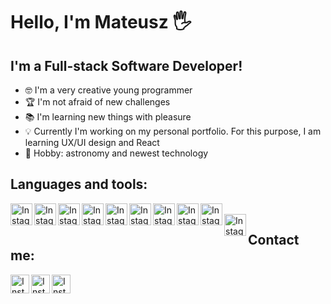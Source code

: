 <h1>Hello, I'm Mateusz 🖐</h1>

<h2>I'm a Full-stack Software Developer!</h2>

- 🤓 I'm a very creative young programmer
- 🏆 I'm not afraid of new challenges
- 📚 I'm learning new things with pleasure
- 💡 Currently I'm working on my personal portfolio. For this purpose, I am learning UX/UI design and React
- 🚀 Hobby: astronomy and newest technology

<h2>Languages and tools:</h2>
<img align="left" alt="Instagram" width="35px" src="https://image.flaticon.com/icons/svg/226/226777.svg" />
&nbsp;
&nbsp;
<img align="left" alt="Instagram" width="35px" src="https://devicons.github.io/devicon/devicon.git/icons/angularjs/angularjs-original.svg" />
&nbsp;
&nbsp;
<img align="left" alt="Instagram" width="35px" src="https://devicons.github.io/devicon/devicon.git/icons/docker/docker-plain.svg" />
&nbsp;
&nbsp;
<img align="left" alt="Instagram" width="35px" src="https://devicons.github.io/devicon/devicon.git/icons/postgresql/postgresql-original.svg" />
&nbsp;
&nbsp;
<img align="left" alt="Instagram" width="35px" src="https://devicons.github.io/devicon/devicon.git/icons/sass/sass-original.svg" />
&nbsp;
&nbsp;
<img align="left" alt="Instagram" width="35px" src="https://devicons.github.io/devicon/devicon.git/icons/typescript/typescript-original.svg" />
&nbsp;
&nbsp;
<img align="left" alt="Instagram" width="35px" src="https://upload.wikimedia.org/wikipedia/commons/thumb/d/d5/IntelliJ_IDEA_Logo.svg/1024px-IntelliJ_IDEA_Logo.svg.png" />
&nbsp;
&nbsp;
<img align="left" alt="Instagram" width="35px" src="https://devicons.github.io/devicon/devicon.git/icons/html5/html5-original.svg" />
&nbsp;
&nbsp;
<img align="left" alt="Instagram" width="35px" src="https://devicons.github.io/devicon/devicon.git/icons/css3/css3-original.svg" />
&nbsp;
&nbsp;
<img align="left" alt="Instagram" width="35px" src="https://devicons.github.io/devicon/devicon.git/icons/git/git-original.svg" />


<h2>Contact me:</h2>
<a href="https://www.linkedin.com/in/mateusz-skrzypczyk/">
<img align="left" alt="Instagram" width="30px" src="https://image.flaticon.com/icons/svg/2111/2111499.svg" />
</a>
&nbsp;
<a href="https://www.instagram.com/_matt.dev">
<img align="left" alt="Instagram" width="30px" src="https://image.flaticon.com/icons/svg/733/733547.svg" />
</a>
&nbsp;
<a href="https://www.instagram.com/_matt.dev">
<img align="left" alt="Instagram" width="30px" src="https://image.flaticon.com/icons/svg/733/733558.svg" />
</a>

